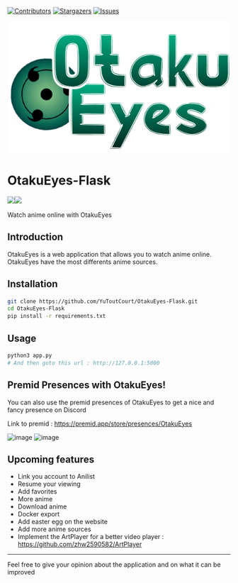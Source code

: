[![Contributors][contributors-shield]][contributors-url]
[![Stargazers][stars-shield]][stars-url]
[![Issues][issues-shield]][issues-url]

![](https://raw.githubusercontent.com/Wongt8/OtakuEyesGitV/main/Resources/OtakuEyesLogo.png "Banner")

# OtakuEyes-Flask

<img src="https://img.shields.io/badge/Python-3-brightgreen.svg?style=plastic"><img src="https://img.shields.io/badge/Flask-red.svg?style=plastic">


Watch anime online with OtakuEyes

## Introduction

OtakuEyes is a web application that allows you to watch anime online. OtakuEyes have the most differents anime sources.

## Installation 
```bash
git clone https://github.com/YuToutCourt/OtakuEyes-Flask.git
cd OtakuEyes-Flask
pip install -r requirements.txt
```

## Usage

```bash
python3 app.py
# And then goto this url : http://127.0.0.1:5000
```

## Premid Presences with OtakuEyes!

You can also use the premid presences of OtakuEyes to get a nice and fancy presence on Discord 

Link to premid : https://premid.app/store/presences/OtakuEyes

![image](https://github.com/YuToutCourt/OtakuEyes-Flask/assets/63105226/2c76738f-2543-49b7-8bb7-415a63b5ba90)
![image](https://github.com/YuToutCourt/OtakuEyes-Flask/assets/63105226/e1e6f3ac-6e28-4ea4-8a84-da9254322721)

## Upcoming features
- Link you account to Anilist
- Resume your viewing
- Add favorites
- More anime
- Download anime
- Docker export
- Add easter egg on the website
- Add more anime sources
- Implement the ArtPlayer for a better video player : https://github.com/zhw2590582/ArtPlayer
----

Feel free to give your opinion about the application and on what it can be improved

[contributors-shield]: https://img.shields.io/github/contributors/YuToutCourt/OtakuEyes?style=for-the-badge
[contributors-url]: https://github.com/YuToutCourt/OtakuEyes/graphs/contributors
[stars-shield]: https://img.shields.io/github/stars/YuToutCourt/OtakuEyes.svg?style=for-the-badge
[stars-url]: https://github.com/YuToutCourt/OtakuEyes/stargazers
[issues-shield]: https://img.shields.io/github/issues/YuToutCourt/OtakuEyes.svg?style=for-the-badge
[issues-url]: https://github.com/YuToutCourt/OtakuEyes/issues
